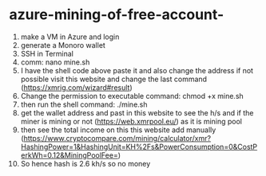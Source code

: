 # azure-mining-of-free-account-

1) make a VM in Azure and login
2) generate a Monoro wallet 
3) SSH in Terminal 
4) comm: nano mine.sh
5) I have the shell code above paste it and also change the address if not possible visit this website and change the last command (https://xmrig.com/wizard#result)
6) Change the permission to executable command: chmod +x mine.sh
7) then run the shell command: ./mine.sh
8) get the wallet address and past in this website to see the h/s and if the miner is mining or not (https://web.xmrpool.eu/) as it is mining pool
9) then see the total income on this this website add manually (https://www.cryptocompare.com/mining/calculator/xmr?HashingPower=1&HashingUnit=KH%2Fs&PowerConsumption=0&CostPerkWh=0.12&MiningPoolFee=)
10) So hence hash is 2.6 kh/s so no money 
